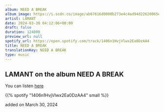 ```yaml
---
album: NEED A BREAK
album_image: https://i.scdn.co/image/ab67616d0000b273e4c4ad94d22620065e9cbec6
artist: LAMANT
date: 2024-03-30 04:12:06+00:00
draft: false
duration: 124000
preview_url: null
spotify_url: https://open.spotify.com/track/1406n1HvjVlwx2Ea0DzAA4
title: NEED A BREAK
translationKey: NEED A BREAK
type: music
---
```


## LAMANT on the album NEED A BREAK

You can listen [here](https://open.spotify.com/track/1406n1HvjVlwx2Ea0DzAA4)

{{% spotify "1406n1HvjVlwx2Ea0DzAA4" small %}}

added on March 30, 2024